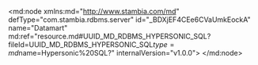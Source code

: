 <?xml version="1.0" encoding="UTF-8"?>
<md:node xmlns:md="http://www.stambia.com/md" defType="com.stambia.rdbms.server" id="_BDXjEF4CEe6CVaUmkEockA" name="Datamart" md:ref="resource.md#UUID_MD_RDBMS_HYPERSONIC_SQL?fileId=UUID_MD_RDBMS_HYPERSONIC_SQL$type=md$name=Hypersonic%20SQL?" internalVersion="v1.0.0">
  <attribute defType="com.stambia.rdbms.server.module" id="_BDhUEV4CEe6CVaUmkEockA" value="HSQL"/>
  <attribute defType="com.stambia.rdbms.server.user" id="_Dy_LAF4CEe6CVaUmkEockA" value="sa"/>
  <attribute defType="com.stambia.rdbms.server.driver" id="_Dy_LAV4CEe6CVaUmkEockA" value="org.hsqldb.jdbcDriver"/>
  <attribute defType="com.stambia.rdbms.server.designerAutoCommit" id="_Dy_LAl4CEe6CVaUmkEockA" value="true"/>
  <attribute defType="com.stambia.rdbms.server.url" id="_Dy_LA14CEe6CVaUmkEockA" value="jdbc:hsqldb:hsql://localhost:62211"/>
  <node defType="com.stambia.rdbms.schema" id="_BO1zQF4CEe6CVaUmkEockA" name="PUBLIC">
    <attribute defType="com.stambia.rdbms.schema.name" id="_BO_kQF4CEe6CVaUmkEockA" value="PUBLIC"/>
    <attribute defType="com.stambia.rdbms.schema.rejectMask" id="_BO_kQV4CEe6CVaUmkEockA" value="R_[targetName]"/>
    <attribute defType="com.stambia.rdbms.schema.loadMask" id="_BO_kQl4CEe6CVaUmkEockA" value="L[number]_[targetName]"/>
    <attribute defType="com.stambia.rdbms.schema.integrationMask" id="_BO_kQ14CEe6CVaUmkEockA" value="I_[targetName]"/>
  </node>
  <node defType="com.stambia.rdbms.schema" id="_JBB9MF4CEe6CVaUmkEockA" name="DATAMART">
    <attribute defType="com.stambia.rdbms.schema.name" id="_JBU4IF4CEe6CVaUmkEockA" value="DATAMART"/>
    <attribute defType="com.stambia.rdbms.schema.rejectMask" id="_JBU4IV4CEe6CVaUmkEockA" value="R_[targetName]"/>
    <attribute defType="com.stambia.rdbms.schema.loadMask" id="_JBYigF4CEe6CVaUmkEockA" value="L[number]_[targetName]"/>
    <attribute defType="com.stambia.rdbms.schema.integrationMask" id="_JBYigV4CEe6CVaUmkEockA" value="I_[targetName]"/>
  </node>
</md:node>